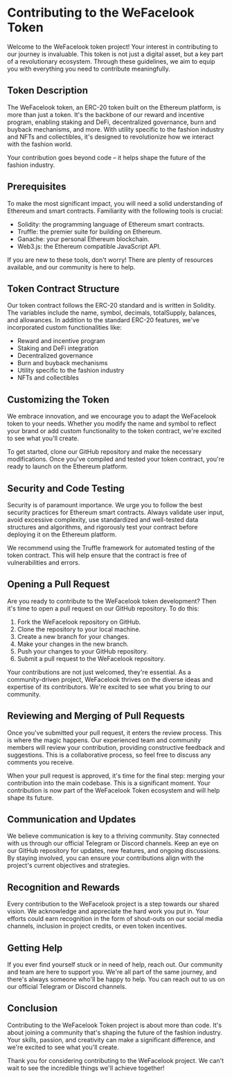# Contributing to the WeFacelook Token

Welcome to the WeFacelook token project! Your interest in contributing to our journey is invaluable. This token is not just a digital asset, but a key part of a revolutionary ecosystem. Through these guidelines, we aim to equip you with everything you need to contribute meaningfully.

## Token Description

The WeFacelook token, an ERC-20 token built on the Ethereum platform, is more than just a token. It's the backbone of our reward and incentive program, enabling staking and DeFi, decentralized governance, burn and buyback mechanisms, and more. With utility specific to the fashion industry and NFTs and collectibles, it's designed to revolutionize how we interact with the fashion world.

Your contribution goes beyond code – it helps shape the future of the fashion industry.

## Prerequisites

To make the most significant impact, you will need a solid understanding of Ethereum and smart contracts. Familiarity with the following tools is crucial:

- Solidity: the programming language of Ethereum smart contracts.
- Truffle: the premier suite for building on Ethereum.
- Ganache: your personal Ethereum blockchain.
- Web3.js: the Ethereum compatible JavaScript API.

If you are new to these tools, don't worry! There are plenty of resources available, and our community is here to help.

## Token Contract Structure

Our token contract follows the ERC-20 standard and is written in Solidity. The variables include the name, symbol, decimals, totalSupply, balances, and allowances. In addition to the standard ERC-20 features, we've incorporated custom functionalities like:

- Reward and incentive program
- Staking and DeFi integration
- Decentralized governance
- Burn and buyback mechanisms
- Utility specific to the fashion industry
- NFTs and collectibles

## Customizing the Token

We embrace innovation, and we encourage you to adapt the WeFacelook token to your needs. Whether you modify the name and symbol to reflect your brand or add custom functionality to the token contract, we're excited to see what you'll create.

To get started, clone our GitHub repository and make the necessary modifications. Once you've compiled and tested your token contract, you're ready to launch on the Ethereum platform.

## Security and Code Testing

Security is of paramount importance. We urge you to follow the best security practices for Ethereum smart contracts. Always validate user input, avoid excessive complexity, use standardized and well-tested data structures and algorithms, and rigorously test your contract before deploying it on the Ethereum platform.

We recommend using the Truffle framework for automated testing of the token contract. This will help ensure that the contract is free of vulnerabilities and errors.

## Opening a Pull Request

Are you ready to contribute to the WeFacelook token development? Then it's time to open a pull request on our GitHub repository. To do this:

1. Fork the WeFacelook repository on GitHub.
2. Clone the repository to your local machine.
3. Create a new branch for your changes.
4. Make your changes in the new branch.
5. Push your changes to your GitHub repository.
6. Submit a pull request to the WeFacelook repository.

Your contributions are not just welcomed, they're essential. As a community-driven project, WeFacelook thrives on the diverse ideas and expertise of its contributors. We're excited to see what you bring to our community.
## Reviewing and Merging of Pull Requests

Once you've submitted your pull request, it enters the review process. This is where the magic happens. Our experienced team and community members will review your contribution, providing constructive feedback and suggestions. This is a collaborative process, so feel free to discuss any comments you receive.

When your pull request is approved, it's time for the final step: merging your contribution into the main codebase. This is a significant moment. Your contribution is now part of the WeFacelook Token ecosystem and will help shape its future.

## Communication and Updates

We believe communication is key to a thriving community. Stay connected with us through our official Telegram or Discord channels. Keep an eye on our GitHub repository for updates, new features, and ongoing discussions. By staying involved, you can ensure your contributions align with the project's current objectives and strategies.

## Recognition and Rewards

Every contribution to the WeFacelook project is a step towards our shared vision. We acknowledge and appreciate the hard work you put in. Your efforts could earn recognition in the form of shout-outs on our social media channels, inclusion in project credits, or even token incentives.

## Getting Help

If you ever find yourself stuck or in need of help, reach out. Our community and team are here to support you. We're all part of the same journey, and there's always someone who'll be happy to help. You can reach out to us on our official Telegram or Discord channels.

## Conclusion

Contributing to the WeFacelook Token project is about more than code. It's about joining a community that's shaping the future of the fashion industry. Your skills, passion, and creativity can make a significant difference, and we're excited to see what you'll create.

Thank you for considering contributing to the WeFacelook project. We can't wait to see the incredible things we'll achieve together!

